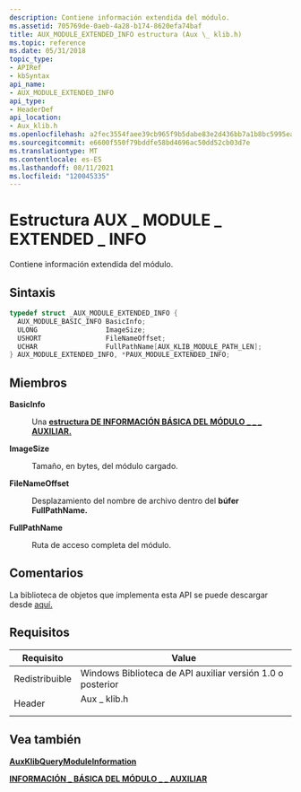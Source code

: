 ```yaml
---
description: Contiene información extendida del módulo.
ms.assetid: 705769de-0aeb-4a28-b174-8620efa74baf
title: AUX_MODULE_EXTENDED_INFO estructura (Aux \_ klib.h)
ms.topic: reference
ms.date: 05/31/2018
topic_type:
- APIRef
- kbSyntax
api_name:
- AUX_MODULE_EXTENDED_INFO
api_type:
- HeaderDef
api_location:
- Aux_klib.h
ms.openlocfilehash: a2fec3554faee39cb965f9b5dabe83e2d436bb7a1b8bc5995ea139cbd5761852
ms.sourcegitcommit: e6600f550f79bddfe58bd4696ac50dd52cb03d7e
ms.translationtype: MT
ms.contentlocale: es-ES
ms.lasthandoff: 08/11/2021
ms.locfileid: "120045335"
---
```

# <a name="aux_module_extended_info-structure"></a>Estructura AUX \_ MODULE \_ EXTENDED \_ INFO

Contiene información extendida del módulo.

## <a name="syntax"></a>Sintaxis


```C++
typedef struct _AUX_MODULE_EXTENDED_INFO {
  AUX_MODULE_BASIC_INFO BasicInfo;
  ULONG                 ImageSize;
  USHORT                FileNameOffset;
  UCHAR                 FullPathName[AUX_KLIB_MODULE_PATH_LEN];
} AUX_MODULE_EXTENDED_INFO, *PAUX_MODULE_EXTENDED_INFO;
```



## <a name="members"></a>Miembros

<dl> <dt>

**BasicInfo**
</dt> <dd>

Una [**estructura DE INFORMACIÓN BÁSICA DEL MÓDULO \_ \_ \_ AUXILIAR.**](aux-module-basic-info-struct.md)

</dd> <dt>

**ImageSize**
</dt> <dd>

Tamaño, en bytes, del módulo cargado.

</dd> <dt>

**FileNameOffset**
</dt> <dd>

Desplazamiento del nombre de archivo dentro del **búfer FullPathName.**

</dd> <dt>

**FullPathName**
</dt> <dd>

Ruta de acceso completa del módulo.

</dd> </dl>

## <a name="remarks"></a>Comentarios

La biblioteca de objetos que implementa esta API se puede descargar desde [aquí.](https://www.microsoft.com/?ref=go)

## <a name="requirements"></a>Requisitos



| Requisito | Value |
|----------------------------|----------------------------------------------------------------------------------------|
| Redistribuible<br/> | Windows Biblioteca de API auxiliar versión 1.0 o posterior<br/>                          |
| Header<br/>          | <dl> <dt>Aux \_ klib.h</dt> </dl> |



## <a name="see-also"></a>Vea también

<dl> <dt>

[**AuxKlibQueryModuleInformation**](auxklibquerymoduleinformation-func.md)
</dt> <dt>

[**INFORMACIÓN \_ BÁSICA DEL MÓDULO \_ \_ AUXILIAR**](aux-module-basic-info-struct.md)
</dt> </dl>

 

 




